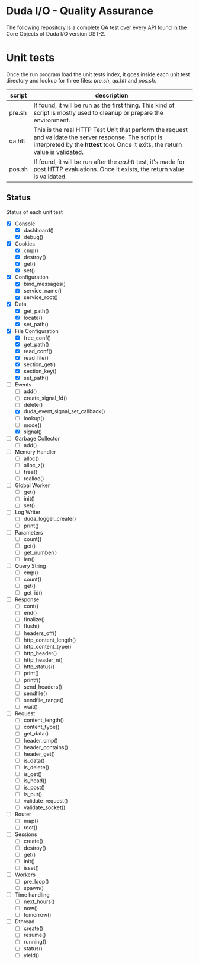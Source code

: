 # Duda I/O - Quality Assurance

The following repository is a complete QA test over every API found in the Core Objects of Duda I/O version DST-2.

# Unit tests

Once the run program load the unit tests index, it goes inside each unit test directory and lookup for three files: _pre.sh_, _qa.htt_ and _pos.sh_.

  script | description
---------|-----------
pre.sh   | If found, it will be run as the first thing. This kind of script is mostly used to cleanup or prepare the environment.
qa.htt   | This is the real HTTP Test Unit that perform the request and validate the server response. The script is interpreted by the __httest__ tool. Once it exits, the return value is validated.
pos.sh   | If found, it will be run after the _qa.htt_ test, it's made for post HTTP evaluations. Once it exists, the return value is validated.


## Status

Status of each unit test

- [x] Console
  - [x] dashboard()
  - [x] debug()
- [x] Cookies
  - [x] cmp()
  - [x] destroy()
  - [x] get()
  - [x] set()
- [x] Configuration
  - [x] bind_messages()
  - [x] service_name()
  - [x] service_root()
- [x] Data
  - [x] get_path()
  - [x] locate()
  - [x] set_path()
- [x] File Configuration
  - [x] free_conf()
  - [x] get_path()
  - [x] read_conf()
  - [x] read_file()
  - [x] section_get()
  - [x] section_key()
  - [x] set_path()
- [ ] Events
  - [ ] add()
  - [ ] create_signal_fd()
  - [ ] delete()
  - [x] duda_event_signal_set_callback()
  - [ ] lookup()
  - [ ] mode()
  - [x] signal()
- [ ] Garbage Collector
  - [ ] add()
- [ ] Memory Handler
  - [ ] alloc()
  - [ ] alloc_z()
  - [ ] free()
  - [ ] realloc()
- [ ] Global Worker
  - [ ] get()
  - [ ] init()
  - [ ] set()
- [ ] Log Writer
  - [ ] duda_logger_create()
  - [ ] print()
- [ ] Parameters
  - [ ] count()
  - [ ] get()
  - [ ] get_number()
  - [ ] len()
- [ ] Query String
  - [ ] cmp()
  - [ ] count()
  - [ ] get()
  - [ ] get_id()
- [ ] Response
  - [ ] cont()
  - [ ] end()
  - [ ] finalize()
  - [ ] flush()
  - [ ] headers_off()
  - [ ] http_content_length()
  - [ ] http_content_type()
  - [ ] http_header()
  - [ ] http_header_n()
  - [ ] http_status()
  - [ ] print()
  - [ ] printf()
  - [ ] send_headers()
  - [ ] sendfile()
  - [ ] sendfile_range()
  - [ ] wait()
- [ ] Request
  - [ ] content_length()
  - [ ] content_type()
  - [ ] get_data()
  - [ ] header_cmp()
  - [ ] header_contains()
  - [ ] header_get()
  - [ ] is_data()
  - [ ] is_delete()
  - [ ] is_get()
  - [ ] is_head()
  - [ ] is_post()
  - [ ] is_put()
  - [ ] validate_request()
  - [ ] validate_socket()
- [ ] Router
  - [ ] map()
  - [ ] root()
- [ ] Sessions
  - [ ] create()
  - [ ] destroy()
  - [ ] get()
  - [ ] init()
  - [ ] isset()
- [ ] Workers
  - [ ] pre_loop()
  - [ ] spawn()
- [ ] Time handling
  - [ ] next_hours()
  - [ ] now()
  - [ ] tomorrow()
- [ ] Dthread
  - [ ] create()
  - [ ] resume()
  - [ ] running()
  - [ ] status()
  - [ ] yield()
